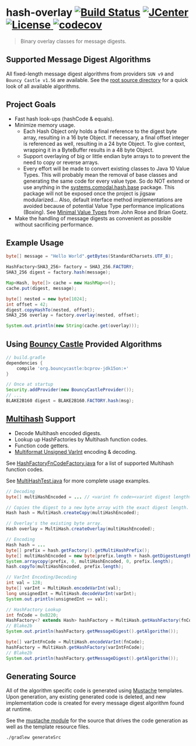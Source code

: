 # hash-overlay [![Build Status](https://travis-ci.org/comodal/hash-overlay.svg)](https://travis-ci.org/comodal/hash-overlay) [![JCenter](https://api.bintray.com/packages/comodal/libraries/hash-overlay/images/download.svg) ](https://bintray.com/comodal/libraries/hash-overlay/_latestVersion) [![License](http://img.shields.io/badge/license-Apache--2-blue.svg?style=flat) ](LICENSE) [![codecov](https://codecov.io/gh/comodal/hash-overlay/branch/master/graph/badge.svg)](https://codecov.io/gh/comodal/hash-overlay)

> Binary overlay classes for message digests.

## Supported Message Digest Algorithms

All fixed-length message digest algorithms from providers `SUN v9` and `Bouncy Castle v1.56` are available.  See the [root source directory](src/systems.comodal.hash_overlay/java/systems/comodal/hash) for a quick look of all available algorithms.

## Project Goals

* Fast hash look-ups (hashCode & equals).
* Minimize memory usage.
  * Each Hash Object only holds a final reference to the digest byte array, resulting in a 16 byte Object.  If necessary, a final offset integer is referenced as well, resulting in a 24 byte Object.  To give context, wrapping it in a ByteBuffer results in a 48 byte Object.
  * Support overlaying of big or little endian byte arrays to to prevent the need to copy or reverse arrays.
  * Every effort will be made to convert existing classes to Java 10 Value Types.  This will probably mean the removal of base classes and generating the same code for every value type.  So do NOT extend or use anything in the [systems.comodal.hash.base](src/systems.comodal.hash_overlay/java/systems/comodal/hash/base) package.  This package will not be exposed once the project is jigsaw modularized... Also, default interface method implementations are avoided because of potential Value Type performance implications (Boxing). See [Minimal Value Types](http://cr.openjdk.java.net/~jrose/values/shady-values.html) from John Rose and Brian Goetz.
* Make the handling of message digests as convenient as possible without sacrificing performance.

## Example Usage

```java
byte[] message = "Hello World".getBytes(StandardCharsets.UTF_8);

HashFactory<SHA3_256> factory = SHA3_256.FACTORY;
SHA3_256 digest = factory.hash(message);

Map<Hash, byte[]> cache = new HashMap<>();
cache.put(digest, message);

byte[] nested = new byte[1024];
int offset = 42;
digest.copyHashTo(nested, offset);
SHA3_256 overlay = factory.overlay(nested, offset);

System.out.println(new String(cache.get(overlay)));
```

## Using [Bouncy Castle](https://www.bouncycastle.org/) Provided Algorithms

```groovy
// build.gradle
dependencies {
    compile 'org.bouncycastle:bcprov-jdk15on:+'
}
```

```java
// Once at startup
Security.addProvider(new BouncyCastleProvider());
// ...
BLAKE2B160 digest = BLAKE2B160.FACTORY.hash(msg);

```

## [Multihash](https://github.com/multiformats/multihash) Support

* Decode Multihash encoded digests.
* Lookup up HashFactories by Multihash function codes.
* Function code getters.
* [Multiformat Unsigned VarInt](https://github.com/multiformats/unsigned-varint) encoding & decoding.

See [HashFactoryFnCodeFactory.java](src/systems.comodal.hash_overlay/java/systems/comodal/hash/multihash/HashFactoryFnCodeFactory.java#L15) for a list of supported Multihash function codes.

See [MultiHashTest.java](src/test/java/systems/comodal/hash/MultiHashTest.java#L17) for more complete usage examples.

```java
// Decoding
byte[] multiHashEncoded = ... // <varint fn code><varint digest length><digest>

// Copies the digest to a new byte array with the exact digest length.
Hash hash = MultiHash.createCopy(multiHashEncoded);

// Overlay's the existing byte array.
Hash overlay = MultiHash.createOverlay(multiHashEncoded);
```

```java
// Encoding
Hash hash = ...
byte[] prefix = hash.getFactory().getMultiHashPrefix();
byte[] multiHashEncoded = new byte[prefix.length + hash.getDigestLength()];
System.arraycopy(prefix, 0, multiHashEncoded, 0, prefix.length);
hash.copyTo(multiHashEncoded, prefix.length);
```

```java
// VarInt Encoding/Decoding
int val = 128;
byte[] varInt = MultiHash.encodeVarInt(val);
long unsignedInt = MultiHash.decodeVarInt(varInt);
System.out.println(unsignedInt == val);
```

```java
// HashFactory Lookup
int fnCode = 0xB220;
HashFactory<? extends Hash> hashFactory = MultiHash.getHashFactory(fnCode);
// Blake2b
System.out.println(hashFactory.getMessageDigest().getAlgorithm());

byte[] varIntFnCode = MultiHash.encodeVarInt(fnCode);
hashFactory = MultiHash.getHashFactory(varIntFnCode);
// Blake2b
System.out.println(hashFactory.getMessageDigest().getAlgorithm());
```

## Generating Source

All of the algorithm specific code is generated using [Mustache](https://github.com/spullara/mustache.java) templates.  Upon generation, any existing generated code is deleted, and new implementation code is created for every message digest algorithm found at runtime.

See the [mustache module](src/mustache) for the source that drives the code generation as well as the template resource files.

```bash
./gradlew generateSrc
```
